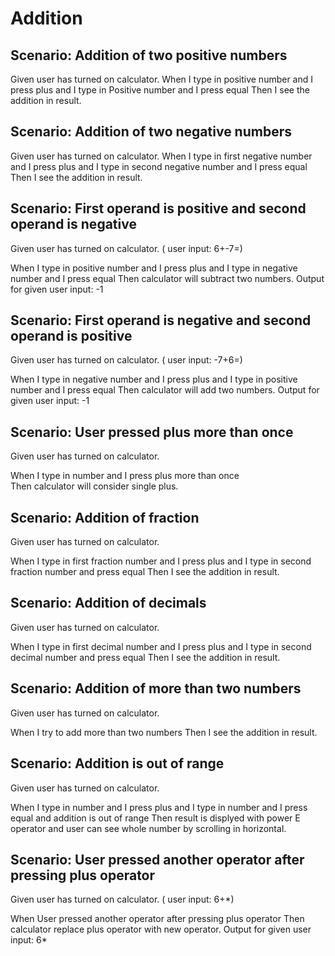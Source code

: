 # Addition

## Scenario: Addition of two positive numbers
  
  Given user has turned on calculator.
  When I type in positive number and I press plus and I type in Positive number
  and I press equal
  Then I see the addition in result.

## Scenario: Addition of two negative numbers
  
  Given user has turned on calculator.
  When I type in first negative number and I press plus and I type in second
  negative number and I press equal
  Then I see the addition in result.
  
## Scenario: First operand is positive and second operand is negative

  Given user has turned on calculator. ( user input: 6+-7=)

  When I type in positive number and I press plus and I type in negative number
  and I press equal
  Then calculator will subtract two numbers. Output for given user input: -1
  
## Scenario: First operand is negative and second operand is positive
  
  Given user has turned on calculator. ( user input: -7+6=)

  When I type in negative number and I press plus and I type in positive number
  and I press equal
  Then calculator will add two numbers. Output for given user input: -1
  
## Scenario: User pressed plus more than once
  
  Given user has turned on calculator.

  When I type in number and I press plus more than once  
  Then calculator will consider single plus.
  
## Scenario: Addition of fraction
  
  Given user has turned on calculator.

  When I type in first fraction number and I press plus and I type in second
  fraction number and press equal
  Then I see the addition in result.
  
## Scenario: Addition of decimals
  
  Given user has turned on calculator.

  When I type in first decimal number and I press plus and I type in second
  decimal number and press equal
  Then I see the addition in result.
  
## Scenario: Addition of more than two numbers
  
  Given user has turned on calculator.
  
  When I try to add more than two numbers
  Then I see the addition in result.
  
## Scenario: Addition is out of range
  
  Given user has turned on calculator.
  
  When I type in number and I press plus and I type in number
  and I press equal and addition is out of range
  Then result is displyed with power E operator and user can see whole number
  by scrolling in horizontal.
  
## Scenario: User pressed another operator after pressing plus operator
  
  Given user has turned on calculator. ( user input: 6+*)
  
  When User pressed another operator after pressing plus operator
  Then calculator replace plus operator with new operator. Output for given
  user input: 6*
